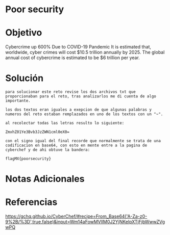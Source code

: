 # Poor security

# Objetivo
Cybercrime up 600% Due to COVID-19 Pandemic
It is estimated that, worldwide, cyber crimes will cost $10.5 trillion annually by 2025.
The global annual cost of cybercrime is estimated to be $6 trillion per year.
# Solución
```
para solucionar este reto revise los dos archivos txt que proporcionaban para el reto, tras analizarlos me di cuenta de algo importante.

los dos textos eran iguales a exepcion de que algunas palabras y numeros del reto estaban remplazados en uno de los textos con un "~".

al recolectar todas las letras resulto lo siguiente:

ZmxhZ01Ye3Bvb3JzZWN1cml0eX0=

con el signo igual del final recorde que normalmente se trata de una codificacion en base64, con esto en mente entre a la pagina de cyberchef y de ahi obtuve la bandera:

flagMX{poorsecurity}
```
# Notas Adicionales

# Referencias
https://gchq.github.io/CyberChef/#recipe=From_Base64('A-Za-z0-9%2B/%3D',true,false)&input=Wm14aFowMVllM0J2YjNKelpXTjFjbWwwZVgwPQ